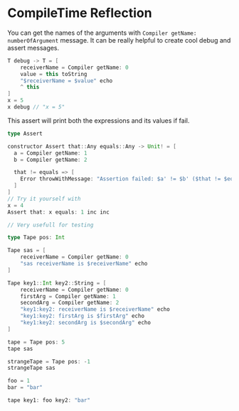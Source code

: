 # CompileTime Reflection

You can get the names of the arguments with 
`Compiler getName: numberOfArgument` message.
It can be really helpful to create cool debug and assert messages.

```Scala
T debug -> T = [
    receiverName = Compiler getName: 0
    value = this toString
    "$receiverName = $value" echo
    ^ this
]
x = 5
x debug // "x = 5"
```

This assert will print both the expressions and its values if fail.  

```Scala
type Assert 

constructor Assert that::Any equals::Any -> Unit! = [
  a = Compiler getName: 1
  b = Compiler getName: 2

  that != equals => [
    Error throwWithMessage: "Assertion failed: $a' != $b' ($that != $equals)"
  ]
]
// Try it yourself with
x = 4
Assert that: x equals: 1 inc inc

// Very usefull for testing
```



```Scala
type Tape pos: Int

Tape sas = [
    receiverName = Compiler getName: 0
    "sas receiverName is $receiverName" echo
]

Tape key1::Int key2::String = [
    receiverName = Compiler getName: 0
    firstArg = Compiler getName: 1
    secondArg = Compiler getName: 2
    "key1:key2: receiverName is $receiverName" echo
    "key1:key2: firstArg is $firstArg" echo
    "key1:key2: secondArg is $secondArg" echo
]

tape = Tape pos: 5
tape sas

strangeTape = Tape pos: -1
strangeTape sas

foo = 1
bar = "bar"

tape key1: foo key2: "bar"


```